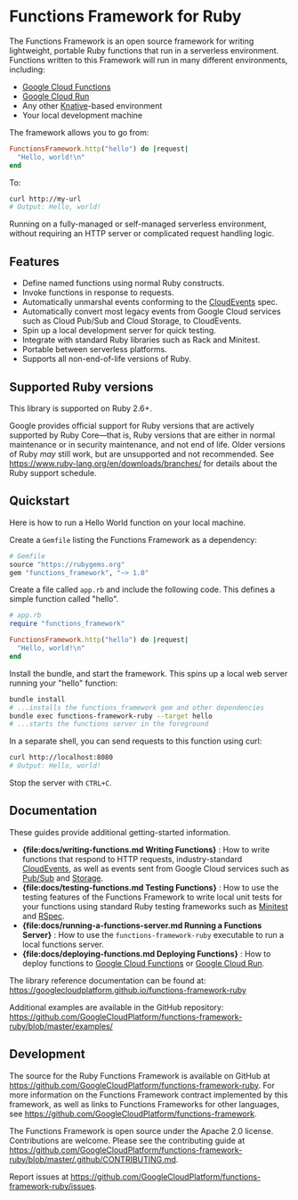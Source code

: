 <!--
# @title Functions Framework Overview
-->

# Functions Framework for Ruby

The Functions Framework is an open source framework for writing lightweight,
portable Ruby functions that run in a serverless environment. Functions written
to this Framework will run in many different environments, including:

 *  [Google Cloud Functions](https://cloud.google.com/functions)
 *  [Google Cloud Run](https://cloud.google.com/run)
 *  Any other [Knative](https://github.com/knative)-based environment
 *  Your local development machine

The framework allows you to go from:

```ruby
FunctionsFramework.http("hello") do |request|
  "Hello, world!\n"
end
```

To:

```sh
curl http://my-url
# Output: Hello, world!
```

Running on a fully-managed or self-managed serverless environment, without
requiring an HTTP server or complicated request handling logic.

## Features

 *  Define named functions using normal Ruby constructs.
 *  Invoke functions in response to requests.
 *  Automatically unmarshal events conforming to the
    [CloudEvents](https://cloudevents.io) spec.
 *  Automatically convert most legacy events from Google Cloud services such
    as Cloud Pub/Sub and Cloud Storage, to CloudEvents.
 *  Spin up a local development server for quick testing.
 *  Integrate with standard Ruby libraries such as Rack and Minitest.
 *  Portable between serverless platforms.
 *  Supports all non-end-of-life versions of Ruby.

## Supported Ruby versions

This library is supported on Ruby 2.6+.

Google provides official support for Ruby versions that are actively supported
by Ruby Core—that is, Ruby versions that are either in normal maintenance or
in security maintenance, and not end of life. Older versions of Ruby _may_
still work, but are unsupported and not recommended. See
https://www.ruby-lang.org/en/downloads/branches/ for details about the Ruby
support schedule.

## Quickstart

Here is how to run a Hello World function on your local machine.

Create a `Gemfile` listing the Functions Framework as a dependency:

```ruby
# Gemfile
source "https://rubygems.org"
gem "functions_framework", "~> 1.0"
```

Create a file called `app.rb` and include the following code. This defines a
simple function called "hello".

```ruby
# app.rb
require "functions_framework"

FunctionsFramework.http("hello") do |request|
  "Hello, world!\n"
end
```

Install the bundle, and start the framework. This spins up a local web server
running your "hello" function:

```sh
bundle install
# ...installs the functions_framework gem and other dependencies
bundle exec functions-framework-ruby --target hello
# ...starts the functions server in the foreground
```

In a separate shell, you can send requests to this function using curl:

```sh
curl http://localhost:8080
# Output: Hello, world!
```

Stop the server with `CTRL+C`.

## Documentation

These guides provide additional getting-started information.

 *  **{file:docs/writing-functions.md Writing Functions}** :
    How to write functions that respond to HTTP requests, industry-standard
    [CloudEvents](https://cloudevents.io), as well as events sent from Google
    Cloud services such as [Pub/Sub](https://cloud.google.com/pubsub) and
    [Storage](https://cloud.google.com/storage).
 *  **{file:docs/testing-functions.md Testing Functions}** :
    How to use the testing features of the Functions Framework to write local
    unit tests for your functions using standard Ruby testing frameworks such
    as [Minitest](https://github.com/seattlerb/minitest) and
    [RSpec](https://rspec.info/).
 *  **{file:docs/running-a-functions-server.md Running a Functions Server}** :
    How to use the `functions-framework-ruby` executable to run a local
    functions server.
 *  **{file:docs/deploying-functions.md Deploying Functions}** :
    How to deploy functions to
    [Google Cloud Functions](https://cloud.google.com/functions) or
    [Google Cloud Run](https://cloud.google.com/run).

The library reference documentation can be found at:
https://googlecloudplatform.github.io/functions-framework-ruby

Additional examples are available in the GitHub repository:
https://github.com/GoogleCloudPlatform/functions-framework-ruby/blob/master/examples/

## Development

The source for the Ruby Functions Framework is available on GitHub at
https://github.com/GoogleCloudPlatform/functions-framework-ruby. For more
information on the Functions Framework contract implemented by this framework,
as well as links to Functions Frameworks for other languages, see
https://github.com/GoogleCloudPlatform/functions-framework.

The Functions Framework is open source under the Apache 2.0 license.
Contributions are welcome. Please see the contributing guide at
https://github.com/GoogleCloudPlatform/functions-framework-ruby/blob/master/.github/CONTRIBUTING.md.

Report issues at
https://github.com/GoogleCloudPlatform/functions-framework-ruby/issues.
